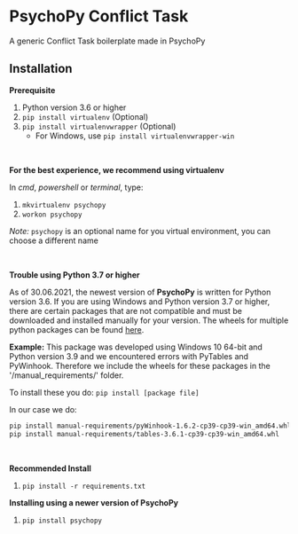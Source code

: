 # PsychoPy Conflict Task
A generic Conflict Task boilerplate made in PsychoPy

## Installation
**Prerequisite**
1. Python version 3.6 or higher
2. `pip install virtualenv` (Optional)
3. `pip install virtualenvwrapper` (Optional)
    * For Windows, use `pip install virtualenvwrapper-win`

<br>

**For the best experience, we recommend using virtualenv**

In *cmd*, *powershell* or *terminal*, type:
1. `mkvirtualenv psychopy`
2. `workon psychopy`

*Note:* `psychopy` is an optional name for you virtual environment, you can choose a different name

<br>

**Trouble using Python 3.7 or higher**

As of 30.06.2021, the newest version of **PsychoPy** is written for Python version 3.6. If you are using Windows and Python version 3.7 or higher, there are certain packages that are not compatible and must be downloaded and installed manually for your version. The wheels for multiple python packages can be found [here](https://www.lfd.uci.edu/~gohlke/pythonlibs/).

**Example:** This package was developed using Windows 10 64-bit and Python version 3.9 and we encountered errors with PyTables and PyWinhook. Therefore we include the wheels for these packages in the '/manual_requirements/' folder.

To install these you do: `pip install [package file]`

In our case we do:

```sh
pip install manual-requirements/pyWinhook-1.6.2-cp39-cp39-win_amd64.whl
pip install manual-requirements/tables-3.6.1-cp39-cp39-win_amd64.whl
```

<br>

**Recommended Install**
1. `pip install -r requirements.txt`

**Installing using a newer version of PsychoPy**
1. `pip install psychopy`
